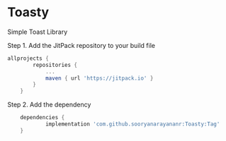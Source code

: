 # Toasty
Simple Toast Library

Step 1. Add the JitPack repository to your build file

```gradle
allprojects {
		repositories {
			...
			maven { url 'https://jitpack.io' }
		}
	}
```

 Step 2. Add the dependency

```gradle
	dependencies {
	        implementation 'com.github.sooryanarayananr:Toasty:Tag'
	}
```

